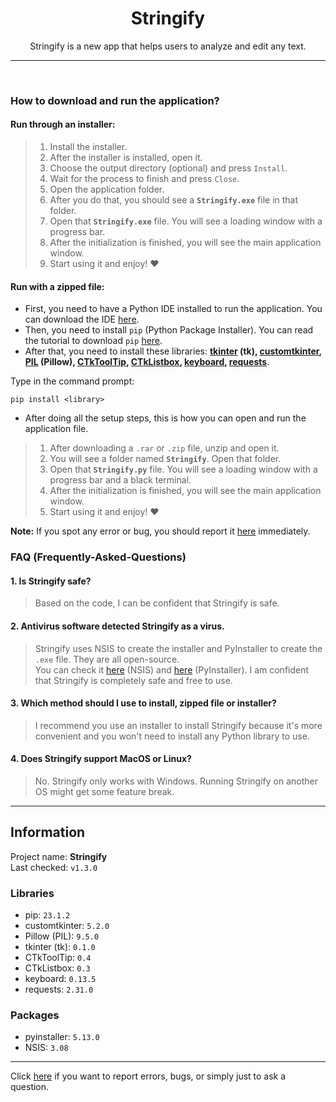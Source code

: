 <div align="center">
  
  <h1>Stringify</h1>
  <p>Stringify is a new app that helps users to analyze and edit any text.</p>
  
</div>

<hr>
<br>

### How to download and run the application?
#### Run through an installer:
> 1. Install the installer.
> 2. After the installer is installed, open it.
> 3. Choose the output directory (optional) and press `Install`.
> 4. Wait for the process to finish and press `Close`.
> 5. Open the application folder.
> 6. After you do that, you should see a **`Stringify.exe`** file in that folder.
> 7. Open that **`Stringify.exe`** file. You will see a loading window with a progress bar.
> 8. After the initialization is finished, you will see the main application window.
> 11. Start using it and enjoy! ❤️
#### Run with a zipped file:
* First, you need to have a Python IDE installed to run the application. You can download the IDE [here](https://www.python.org/downloads/).<br>
* Then, you need to install `pip` (Python Package Installer). You can read the tutorial to download `pip` [here](https://pip.pypa.io/en/stable/installation/).<br>
* After that, you need to install these libraries: **[tkinter](https://www.tutorialspoint.com/how-to-install-tkinter-in-python) (tk), [customtkinter](https://pypi.org/project/customtkinter/), [PIL](https://pypi.org/project/Pillow/) (Pillow), [CTkToolTip](https://pypi.org/project/CTkToolTip/), [CTkListbox](https://pypi.org/project/CTkListbox/), [keyboard](https://pypi.org/project/keyboard/), [requests](https://pypi.org/project/requests/)**.<br>

Type in the command prompt:
```
pip install <library>
```

* After doing all the setup steps, this is how you can open and run the application file.
> 1. After downloading a `.rar` or `.zip` file, unzip and open it.
> 2. You will see a folder named **`Stringify`**. Open that folder.
> 4. Open that **`Stringify.py`** file. You will see a loading window with a progress bar and a black terminal.
> 7. After the initialization is finished, you will see the main application window.
> 8. Start using it and enjoy! ❤️

**Note:** If you spot any error or bug, you should report it [here](https://github.com/ItsHungg/Stringify/issues) immediately.

### FAQ (Frequently-Asked-Questions)
#### 1. Is Stringify safe?
> Based on the code, I can be confident that Stringify is safe.
#### 2. Antivirus software detected Stringify as a virus.
> Stringify uses NSIS to create the installer and PyInstaller to create the `.exe` file. They are all open-source.<br>You can check it [here](https://github.com/kichik/nsis) (NSIS) and [here](https://github.com/pyinstaller/pyinstaller) (PyInstaller). I am confident that Stringify is completely safe and free to use.
#### 3. Which method should I use to install, zipped file or installer?
> I recommend you use an installer to install Stringify because it's more convenient and you won't need to install any Python library to use.
#### 4. Does Stringify support MacOS or Linux?
> No. Stringify only works with Windows. Running Stringify on another OS might get some feature break.

<hr>

## Information
Project name: **Stringify**<br>
Last checked: `v1.3.0`<br>

### Libraries
- pip:  `23.1.2`<br>
- customtkinter: `5.2.0`
- Pillow (PIL): `9.5.0`
- tkinter (tk): `0.1.0`
- CTkToolTip: `0.4`
- CTkListbox: `0.3`
- keyboard: `0.13.5`
- requests: `2.31.0`
### Packages
- pyinstaller: `5.13.0`
- NSIS: `3.08`

<hr>

Click [here](https://github.com/ItsHungg/Stringify/issues) if you want to report errors, bugs, or simply just to ask a question.
